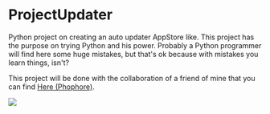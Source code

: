 # ProjectUpdater
Python project on creating an auto updater AppStore like.
This project has the purpose on trying Python and his power. Probably a Python programmer will find here some huge mistakes, but that's ok because with mistakes you learn things, isn't?

This project will be done with the collaboration of a friend of mine that you can find [Here (Phophore)](https://github.com/phosphore).

<div style="align: center">
  <img src="http://i.imgur.com/3sC4kDN.png">
</div>

